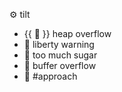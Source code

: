 ⚙️ tilt
* {{ 🦛 }} heap overflow 
* 🔪 liberty warning
* 🐻 too much sugar
* 🦠 buffer overflow
* 🤖 #approach